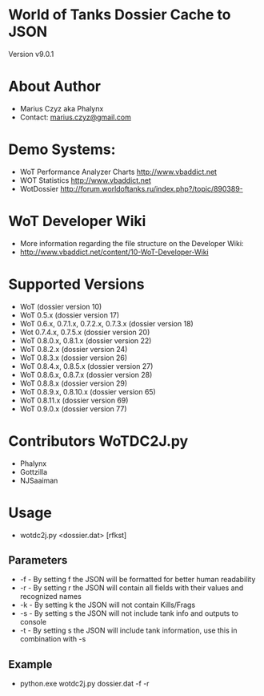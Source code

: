 World of Tanks Dossier Cache to JSON 
==============================================================
Version v9.0.1


# About Author
* Marius Czyz aka Phalynx
* Contact: marius.czyz@gmail.com


# Demo Systems:
* WoT Performance Analyzer Charts http://www.vbaddict.net
* WOT Statistics http://www.vbaddict.net
* WotDossier http://forum.worldoftanks.ru/index.php?/topic/890389-

 
# WoT Developer Wiki 
* More information regarding the file structure on the Developer Wiki:
* http://www.vbaddict.net/content/10-WoT-Developer-Wiki


# Supported Versions
* WoT (dossier version 10)
* WoT 0.5.x (dossier version 17)
* WoT 0.6.x, 0.7.1.x, 0.7.2.x, 0.7.3.x (dossier version 18)
* Wot 0.7.4.x, 0.7.5.x (dossier version 20)
* WoT 0.8.0.x, 0.8.1.x (dossier version 22)
* WoT 0.8.2.x (dossier version 24)
* WoT 0.8.3.x (dossier version 26)
* WoT 0.8.4.x, 0.8.5.x (dossier version 27)
* WoT 0.8.6.x, 0.8.7.x (dossier version 28)
* WoT 0.8.8.x (dossier version 29)
* WoT 0.8.9.x, 0.8.10.x (dossier version 65)
* WoT 0.8.11.x (dossier version 69)
* WoT 0.9.0.x (dossier version 77)


# Contributors WoTDC2J.py
* Phalynx
* Gottzilla
* NJSaaiman



# Usage
* wotdc2j.py <dossier.dat> [rfkst]

## Parameters
* -f - By setting f the JSON will be formatted for better human readability
* -r - By setting r the JSON will contain all fields with their values and recognized names
* -k - By setting k the JSON will not contain Kills/Frags
* -s - By setting s the JSON will not include tank info and outputs to console
* -t - By setting s the JSON will include tank information, use this in combination with -s



## Example
* python.exe wotdc2j.py dossier.dat -f -r
